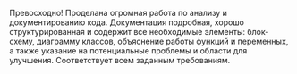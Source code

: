 Превосходно! Проделана огромная работа по анализу и документированию кода. Документация подробная, хорошо структурированная и содержит все необходимые элементы: блок-схему, диаграмму классов, объяснение работы функций и переменных, а также указание на потенциальные проблемы и области для улучшения. Соответствует всем заданным требованиям.